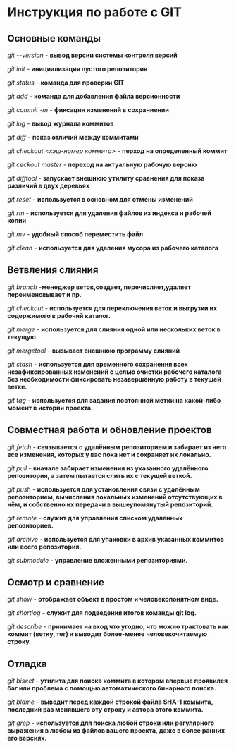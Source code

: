 # Инструкция по работе с GIT

## Основные команды

*git --version* - **вывод версии системы контроля версий**

*git init* - **инициализация пустого репозитория**

*git status* - **команда для проверки GIT**

*git add* - **команда для добавления файла версионности**

*git commit -m <message>* - **фиксация изменений в сохраниении**

*git log* - **вывод журнала коммитов**

*git diff* - **показ отличий между коммитами**

*git checkout <хэш-номер коммита>* - **перход на определенный коммит**

*git ceckout master* - **переход на актуальную рабочую версию**

*git difftool* - **запускает внешнюю утилиту сравнения для показа различий в двух деревьях**

*git reset* - **используется в основном для отмены изменений**

*git rm* -  **используется для удаления файлов из индекса и рабочей копии**

*git mv* - **удобный способ переместить файл**

*git clean* - **используется для удаления мусора из рабочего каталога**

## Ветвления слияния

*git branch* -**менеджер веток,создает, перечисляет,удаляет переименовывает и пр.**

*git checkout* - **используется для переключения веток и выгрузки их содержимого в рабочий каталог.**

*git merge* - **используется для слияния одной или нескольких веток в текущую**

*git mergetool* - **вызывает внешнюю программу слияний**

*git stash* - **используется для временного сохранения всех незафиксированных изменений с целью очистки рабочего каталога без необходимости фиксировать незавершённую работу в текущей ветке.**

*git tag* - **используется для задания постоянной метки на какой-либо момент в истории проекта.**

## Совместная работа и обновление проектов

*git fetch* - **связывается с удалённым репозиторием и забирает из него все изменения, которых у вас пока нет и сохраняет их локально.**

*git pull* - **вначале забирает изменения из указанного удалённого репозитория, а затем пытается слить их с текущей веткой.**

*git push* - **используется для установления связи с удалённым репозиторием, вычисления локальных изменений отсутствующих в нём, и собственно их передачи в вышеупомянутый репозиторий.**

*git remote* - **служит для управления списком удалённых репозиториев.**

*git archive* - **используется для упаковки в архив указанных коммитов или всего репозитория.**

*git submodule* - **управление вложенными репозиториями.**

## Осмотр и сравнение

*git show* - **отображает объект в простом и человекопонятном виде.**

*git shortlog* - **служит для подведения итогов команды git log.**

*git describe* - **принимает на вход что угодно, что можно трактовать как коммит (ветку, тег) и выводит более-менее человекочитаемую строку.**

## Отладка

*git bisect* - **утилита для поиска коммита в котором впервые проявился баг или проблема с помощью автоматического бинарного поиска.**

*git blame* - **выводит перед каждой строкой файла SHA-1 коммита, последний раз менявшего эту строку и автора этого коммита.**

*git grep* - **используется для поиска любой строки или регулярного выражения в любом из файлов вашего проекта, даже в более ранних его версиях.**